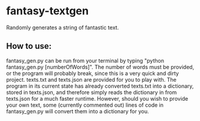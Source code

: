 # fantasy-textgen
Randomly generates a string of fantastic text.

## How to use:
fantasy_gen.py can be run from your terminal by typing "python fantasy_gen.py [numberOfWords]". The number of words must be provided, or the program will probably break, since this is a very quick and dirty project. texts.txt and texts.json are provided for you to play with. The program in its current state has already converted texts.txt into a dictionary, stored in texts.json, and therefore simply reads the dictionary in from texts.json for a much faster runtime. However, should you wish to provide your own text, some (currently commented out) lines of code in fantasy_gen.py will convert them into a dictionary for you.
